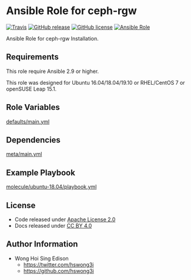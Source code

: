 # Ansible Role for ceph-rgw

[![Travis](https://img.shields.io/travis/alvistack/ansible-role-ceph-rgw.svg)](https://travis-ci.org/alvistack/ansible-role-ceph-rgw)
[![GitHub release](https://img.shields.io/github/release/alvistack/ansible-role-ceph-rgw.svg)](https://github.com/alvistack/ansible-role-ceph-rgw)
[![GitHub license](https://img.shields.io/github/license/alvistack/ansible-role-ceph-rgw.svg)](https://github.com/alvistack/ansible-role-ceph-rgw/blob/master/LICENSE)
[![Ansible Role](https://img.shields.io/badge/galaxy-alvistack.ceph_rgw-blue.svg)](https://galaxy.ansible.com/alvistack/ceph_rgw)

Ansible Role for ceph-rgw Installation.

## Requirements

This role require Ansible 2.9 or higher.

This role was designed for Ubuntu 16.04/18.04/19.10 or RHEL/CentOS 7 or openSUSE Leap 15.1.

## Role Variables

[defaults/main.yml](defaults/main.yml)

## Dependencies

[meta/main.yml](meta/main.yml)

## Example Playbook

[molecule/ubuntu-18.04/playbook.yml](molecule/ubuntu-18.04/playbook.yml)

## License

  - Code released under [Apache License 2.0](LICENSE)
  - Docs released under [CC BY 4.0](http://creativemons.org/licenses/by/4.0/)

## Author Information

  - Wong Hoi Sing Edison
      - <https://twitter.com/hswong3i>
      - <https://github.com/hswong3i>
